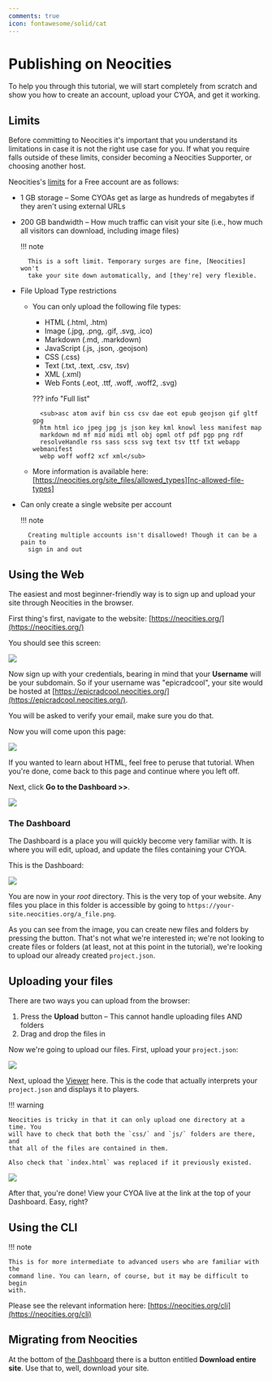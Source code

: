 ```yaml
---
comments: true
icon: fontawesome/solid/cat
---
```


# Publishing on Neocities
To help you through this tutorial, we will start completely from scratch and
show you how to create an account, upload your CYOA, and get it working.

<!-- There will also be a video guide at the end. -->
<!-- ^ Maybe not, it's simple enough to understand -->

## Limits
Before committing to Neocities it's important that you understand its
limitations in case it is not the right use case for you. If what you require
falls outside of these limits, consider becoming a Neocities Supporter, or
choosing another host.

Neocities's [limits] for a Free account are as follows:

* 1 GB storage – Some CYOAs get as large as hundreds of megabytes if they
  aren't using external URLs
* 200 GB bandwidth – How much traffic can visit your site (i.e., how much all
  visitors can download, including image files)

    !!! note

        This is a soft limit. Temporary surges are fine, [Neocities] won't
        take your site down automatically, and [they're] very flexible.

* File Upload Type restrictions
    * You can only upload the following file types: 
        * HTML (.html, .htm)
        * Image (.jpg, .png, .gif, .svg, .ico)
        * Markdown (.md, .markdown)
        * JavaScript (.js, .json, .geojson)
        * CSS (.css)
        * Text (.txt, .text, .csv, .tsv)
        * XML (.xml)
        * Web Fonts (.eot, .ttf, .woff, .woff2, .svg)
        
        ??? info "Full list"
        
            <sub>asc atom avif bin css csv dae eot epub geojson gif gltf gpg
            htm html ico jpeg jpg js json key kml knowl less manifest map
            markdown md mf mid midi mtl obj opml otf pdf pgp png rdf
            resolveHandle rss sass scss svg text tsv ttf txt webapp webmanifest
            webp woff woff2 xcf xml</sub>

    * More information is available here:
      [https://neocities.org/site_files/allowed_types][nc-allowed-file-types]

* Can only create a single website per account
    
    !!! note
    
        Creating multiple accounts isn't disallowed! Though it can be a pain to
        sign in and out

[limits]: https://neocities.org/supporter
[nc-allowed-file-types]: https://neocities.org/site_files/allowed_types

## Using the Web
The easiest and most beginner-friendly way is to sign up and upload your site
through Neocities in the browser.

First thing's first, navigate to the website:
[https://neocities.org/](https://neocities.org/)

You should see this screen:

![](../images/201_neocities_signup.png)

Now sign up with your credentials, bearing in mind that your **Username** will
be your subdomain. So if your username was "epicradcool", your site would be
hosted at
[https://epicradcool.neocities.org/](https://epicradcool.neocities.org/).

You will be asked to verify your email, make sure you do that.

Now you will come upon this page:

![](../images/202_neocities_start.png)

If you wanted to learn about HTML, feel free to peruse that tutorial. When
you're done, come back to this page and continue where you left off.

Next, click **Go to the Dashboard >>**.

![](../images/203_goto_dashboard.png)

### The Dashboard
The Dashboard is a place you will quickly become very familiar with. It is
where you will edit, upload, and update the files containing your CYOA.

This is the Dashboard:

![](../images/204_dashboard.png)

You are now in your _root_ directory. This is the very top of your website. Any
files you place in this folder is accessible by going to
`https://your-site.neocities.org/a_file.png`.

As you can see from the image, you can create new files and folders by pressing
the button. That's not what we're interested in; we're not looking to create
files or folders (at least, not at this point in the tutorial), we're looking
to upload our already created `project.json`.

## Uploading your files
There are two ways you can upload from the browser:

1. Press the **Upload** button – This cannot handle uploading files AND folders
2. Drag and drop the files in

Now we're going to upload our files. First, upload your `project.json`:

![](../images/205_upload_project.gif)

Next, upload the [Viewer](/static/viewer/) here. This is the code that actually
interprets your `project.json` and displays it to players.

!!! warning

    Neocities is tricky in that it can only upload one directory at a time. You
    will have to check that both the `css/` and `js/` folders are there, and
    that all of the files are contained in them.

    Also check that `index.html` was replaced if it previously existed.

![](../images/206_upload_viewer.gif)

After that, you're done! View your CYOA live at the link at the top of your
Dashboard. Easy, right?

## Using the CLI
!!! note

    This is for more intermediate to advanced users who are familiar with the
    command line. You can learn, of course, but it may be difficult to begin
    with.

Please see the relevant information here:
[https://neocities.org/cli](https://neocities.org/cli)

## Migrating from Neocities
At the bottom of [the Dashboard](#the-dashboard) there is a button entitled
**Download entire site**. Use that to, well, download your site.

<!-- URLs -->
[no-load]: /appendix/troubleshooting/#ive-uploaded-my-site-to-neocities-but-it-wont-load

<!-- BUFFER -->